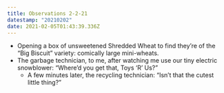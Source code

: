 ```yaml
---
title: Observations 2-2-21
datestamp: "20210202"
date: 2021-02-05T01:43:39.336Z
---
```

- Opening a box of unsweetened Shredded Wheat to find they’re of the “Big Biscuit” variety: comically large mini-wheats.
- The garbage technician, to me, after watching me use our tiny electric snowblower: “Where’d you get that, Toys ‘R’ Us?”
	- A few minutes later, the recycling technician: “Isn’t that the cutest little thing?”